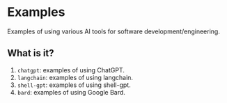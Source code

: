 # Examples

Examples of using various AI tools for software development/engineering.


## What is it?

1. `chatgpt`: examples of using ChatGPT.
1. `langchain`: examples of using langchain.
1. `shell-gpt`: examples of using shell-gpt.
1. `bard`: examples of using Google Bard.
